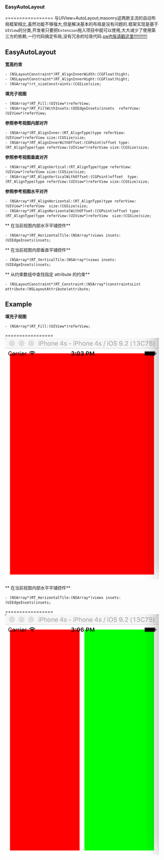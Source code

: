 ### EasyAutoLayout
=================
与UIView+AutoLayout,masonry这两款主流的自动布局框架相比,虽然功能不够强大,但是解决基本的布局是没有问题的.框架实现是基于`UIView`的分类,开发者只要把`Extension`拖入项目中就可以使用,大大减少了使用第三方的依赖,一行代码搞定布局,没有冗余的垃圾代码.[swift版请戳这里!!!!!!!!!!!](https://github.com/codeXiaoQiang/EasyAutoLayout-swift)

## EasyAutoLayout 

**宽高约束**
```
- (NSLayoutConstraint*)RT_AlignInnerWidth:(CGFloat)hight;
- (NSLayoutConstraint*)RT_AlignInnerHight:(CGFloat)hight;
- (NSArray*)rt_sizeConstraints:(CGSize)size;
```
**填充子视图**
```
- (NSArray*)RT_Fill:(UIView*)referView;
- (NSArray*)RT_FillWithInsets:(UIEdgeInsets)insets  referView:(UIView*)referView;
```
**参照参考视图内部对齐**
```
- (NSArray*)RT_AlignInner:(RT_AlignType)type referView:(UIView*)referView size:(CGSize)size;
- (NSArray*)RT_AlignInnerWithOffset:(CGPoint)offset type:(RT_AlignType)type referView:(UIView*)referView size:(CGSize)size;
```
**参照参考视图垂直对齐**
```
- (NSArray*)RT_AlignVertical:(RT_AlignType)type referView:(UIView*)referView size:(CGSize)size;
- (NSArray*)RT_AlignVerticalWithOffset:(CGPoint)offset  type:(RT_AlignType)type referView:(UIView*)referView size:(CGSize)size;
```
**参照参考视图水平对齐**
```
- (NSArray*)RT_AlignHorizontal:(RT_AlignType)type referView:(UIView*)referView  size:(CGSize)size;
- (NSArray*)RT_AlignHorizontalWithOffset:(CGPoint)offset type:(RT_AlignType)type referView:(UIView*)referView  size:(CGSize)size;
```
** 在当前视图内部水平平铺控件**
```
- (NSArray*)RT_HorizontalTile:(NSArray*)views insets:(UIEdgeInsets)insets;
```
**  在当前视图内部垂直平铺控件**
```
- (NSArray*)RT_VerticalTile:(NSArray*)views insets:(UIEdgeInsets)insets;
```
** 从约束数组中查找指定 attribute 的约束**
```
- (NSLayoutConstraint*)RT_Constraint:(NSArray*)constraintsList attribute:(NSLayoutAttribute)attribute;
```
## Example
**填充子视图**
```
- (NSArray*)RT_Fill:(UIView*)referView;
```
=================
![image](https://github.com/codeXiaoQiang/EasyAutoLayout/blob/master/1.png)

** 在当前视图内部水平平铺控件**
```
- (NSArray*)RT_HorizontalTile:(NSArray*)views insets:(UIEdgeInsets)insets;
```
=================
![image](https://github.com/codeXiaoQiang/EasyAutoLayout/blob/master/2.png)

